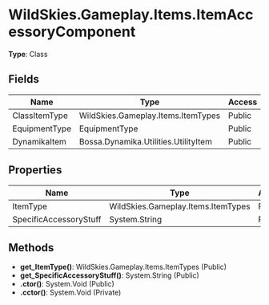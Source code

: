 ﻿# WildSkies.Gameplay.Items.ItemAccessoryComponent

**Type**: Class

## Fields

| Name | Type | Access |
|------|------|--------|
| ClassItemType | WildSkies.Gameplay.Items.ItemTypes | Public |
| EquipmentType | EquipmentType | Public |
| DynamikaItem | Bossa.Dynamika.Utilities.UtilityItem | Public |

## Properties

| Name | Type | Access |
|------|------|--------|
| ItemType | WildSkies.Gameplay.Items.ItemTypes | Public |
| SpecificAccessoryStuff | System.String | Public |

## Methods

- **get_ItemType()**: WildSkies.Gameplay.Items.ItemTypes (Public)
- **get_SpecificAccessoryStuff()**: System.String (Public)
- **.ctor()**: System.Void (Public)
- **.cctor()**: System.Void (Private)


